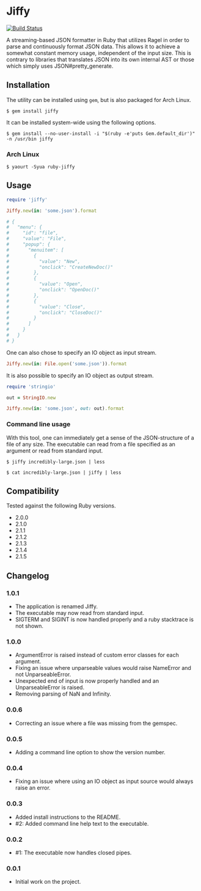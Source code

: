 Jiffy
=====

[![Build Status](https://travis-ci.org/badeball/jiffy.png)](https://travis-ci.org/badeball/jiffy)

A streaming-based JSON formatter in Ruby that utilizes Ragel in order to parse
and continuously format JSON data. This allows it to achieve a somewhat
constant memory usage, independent of the input size. This is contrary to
libraries that translates JSON into its own internal AST or those which simply
uses JSON#pretty_generate.

## Installation

The utility can be installed using `gem`, but is also packaged for Arch Linux.

```
$ gem install jiffy
```

It can be installed system-wide using the following options.

```
$ gem install --no-user-install -i "$(ruby -e'puts Gem.default_dir')" -n /usr/bin jiffy
```

### Arch Linux

```
$ yaourt -Syua ruby-jiffy
```

## Usage

```ruby
require 'jiffy'

Jiffy.new(in: 'some.json').format

# {
#   "menu": {
#     "id": "file",
#     "value": "File",
#     "popup": {
#       "menuitem": [
#         {
#           "value": "New",
#           "onclick": "CreateNewDoc()"
#         },
#         {
#           "value": "Open",
#           "onclick": "OpenDoc()"
#         },
#         {
#           "value": "Close",
#           "onclick": "CloseDoc()"
#         }
#       ]
#     }
#   }
# }
```

One can also chose to specify an IO object as input stream.

```ruby
Jiffy.new(in: File.open('some.json')).format
```

It is also possible to specify an IO object as output stream.

```ruby
require 'stringio'

out = StringIO.new

Jiffy.new(in: 'some.json', out: out).format
```

### Command line usage

With this tool, one can immediately get a sense of the JSON-structure of a file
of any size. The executable can read from a file specified as an argument or
read from standard input.

```
$ jiffy incredibly-large.json | less
```

```
$ cat incredibly-large.json | jiffy | less
```

## Compatibility

Tested against the following Ruby versions.

* 2.0.0
* 2.1.0
* 2.1.1
* 2.1.2
* 2.1.3
* 2.1.4
* 2.1.5

## Changelog

### 1.0.1

* The application is renamed Jiffy.
* The executable may now read from standard input.
* SIGTERM and SIGINT is now handled properly and a ruby stacktrace is not shown.

### 1.0.0

* ArgumentError is raised instead of custom error classes for each argument.
* Fixing an issue where unparseable values would raise NameError and not UnparseableError.
* Unexpected end of input is now properly handled and an UnparseableError is raised.
* Removing parsing of NaN and Infinity.

### 0.0.6

* Correcting an issue where a file was missing from the gemspec.

### 0.0.5

* Adding a command line option to show the version number.

### 0.0.4

* Fixing an issue where using an IO object as input source would always raise
  an error.

### 0.0.3

* Added install instructions to the README.
* #2: Added command line help text to the executable.

### 0.0.2

* #1: The executable now handles closed pipes.

### 0.0.1

* Initial work on the project.
